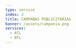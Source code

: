 ```yaml
---
type: service
index: 3
title: CAMPAÑAS PUBLICITARIAS
banner: /assets/campania.png
services:
  - ATL
  - BTL
---
```


